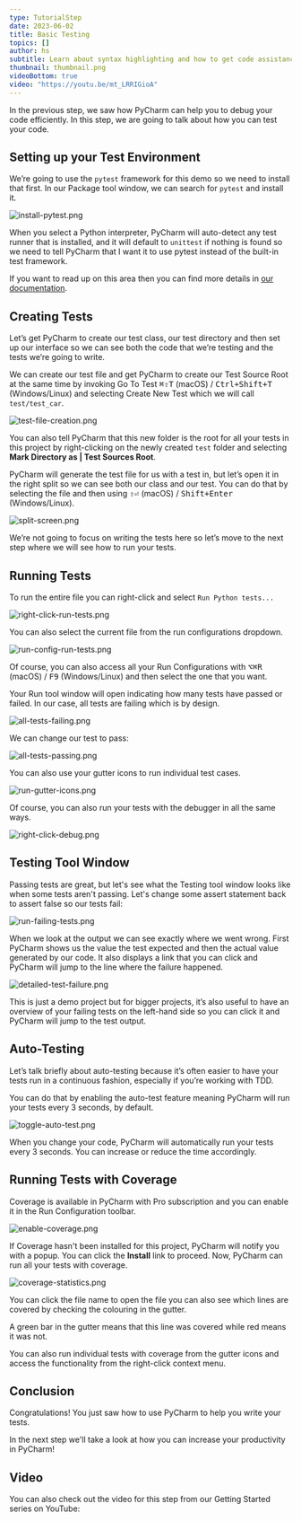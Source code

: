 ```yaml
---
type: TutorialStep
date: 2023-06-02
title: Basic Testing
topics: []
author: hs
subtitle: Learn about syntax highlighting and how to get code assistance.
thumbnail: thumbnail.png
videoBottom: true
video: "https://youtu.be/mt_LRRIGioA"
---
```


In the previous step, we saw how PyCharm can help you to debug your code efficiently. In this step, we are going to talk about how you can test your code.

## Setting up your Test Environment

We’re going to use the `pytest` framework for this demo so we need to install that first. In our Package tool window, we can search for `pytest` and install it.

![install-pytest.png](install-pytest.png)

When you select a Python interpreter, PyCharm will auto-detect any test runner that is installed, and it will default to `unittest` if nothing is found so we need to tell PyCharm that I want it to use pytest instead of the built-in test framework.

If you want to read up on this area then you can find more details in [our documentation](https://www.jetbrains.com/help/pycharm/testing-your-first-python-application.html#choose-test-runner).

## Creating Tests

Let’s get PyCharm to create our test class, our test directory and then set up our interface so we can see both the code that we’re testing and the tests we’re going to write.

We can create our test file and get PyCharm to create our Test Source Root at the same time by invoking Go To Test <kbd>⌘⇧T</kbd> (macOS) / <kbd>Ctrl+Shift+T</kbd> (Windows/Linux) and selecting Create New Test which we will call `test/test_car`.

![test-file-creation.png](test-file-creation.png)

You can also tell PyCharm that this new folder is the root for all your tests in this project by right-clicking on the newly created `test` folder and selecting **Mark Directory as | Test Sources Root**.

PyCharm will generate the test file for us with a test in, but let’s open it in the right split so we can see both our class and our test. You can do that by selecting the file and then using <kbd>⇧⏎</kbd> (macOS) / <kbd>Shift+Enter</kbd> (Windows/Linux).

![split-screen.png](split-screen.png)

We’re not going to focus on writing the tests here so let’s move to the next step where we will see how to run your tests.

## Running Tests

To run the entire file you can right-click and select `Run Python tests...`

![right-click-run-tests.png](right-click-run-tests.png)

You can also select the current file from the run configurations dropdown.

![run-config-run-tests.png](run-config-run-tests.png)

Of course, you can also access all your Run Configurations with <kbd>⌥⌘R</kbd> (macOS) / <kbd>F9</kbd> (Windows/Linux) and then select the one that you want.

Your Run tool window will open indicating how many tests have passed or failed. In our case, all tests are failing which is by design.

![all-tests-failing.png](all-tests-failing.png)

We can change our test to pass:

![all-tests-passing.png](all-tests-passing.png)

You can also use your gutter icons to run individual test cases.

![run-gutter-icons.png](run-gutter-icons.png)

Of course, you can also run your tests with the debugger in all the same ways.

![right-click-debug.png](right-click-debug.png)

## Testing Tool Window

Passing tests are great, but let's see what the Testing tool window looks like when some tests aren't passing. Let's change some assert statement back to assert false so our tests fail:

![run-failing-tests.png](run-failing-tests.png)

When we look at the output we can see exactly where we went wrong. First PyCharm shows us the value the test expected and then the actual value generated by our code. It also displays a link that you can click and PyCharm will jump to the line where the failure happened.

![detailed-test-failure.png](detailed-test-failure.png)

This is just a demo project but for bigger projects, it’s also useful to have an overview of your failing tests on the left-hand side so you can click it and PyCharm will jump to the test output.

## Auto-Testing

Let’s talk briefly about auto-testing because it’s often easier to have your tests run in a continuous fashion, especially if you’re working with TDD.

You can do that by enabling the auto-test feature meaning PyCharm will run your tests every 3 seconds, by default.

![toggle-auto-test.png](toggle-auto-test.png)

When you change your code, PyCharm will automatically run your tests every 3 seconds. You can increase or reduce the time accordingly.

## Running Tests with Coverage

Coverage is available in PyCharm with Pro subscription and you can enable it in the Run Configuration toolbar.

![enable-coverage.png](enable-coverage.png)

If Coverage hasn't been installed for this project, PyCharm will notify you with a popup. You can click the **Install** link to proceed. Now, PyCharm can run all your tests with coverage.

![coverage-statistics.png](coverage-statistics.png)

You can click the file name to open the file you can also see which lines are covered by checking the colouring in the gutter.

A green bar in the gutter means that this line was covered while red means it was not.

You can also run individual tests with coverage from the gutter icons and access the functionality from the right-click context menu.

## Conclusion

Congratulations! You just saw how to use PyCharm to help you write your tests.

In the next step we'll take a look at how you can increase your productivity in PyCharm!

## Video

You can also check out the video for this step from our Getting Started series on YouTube:
